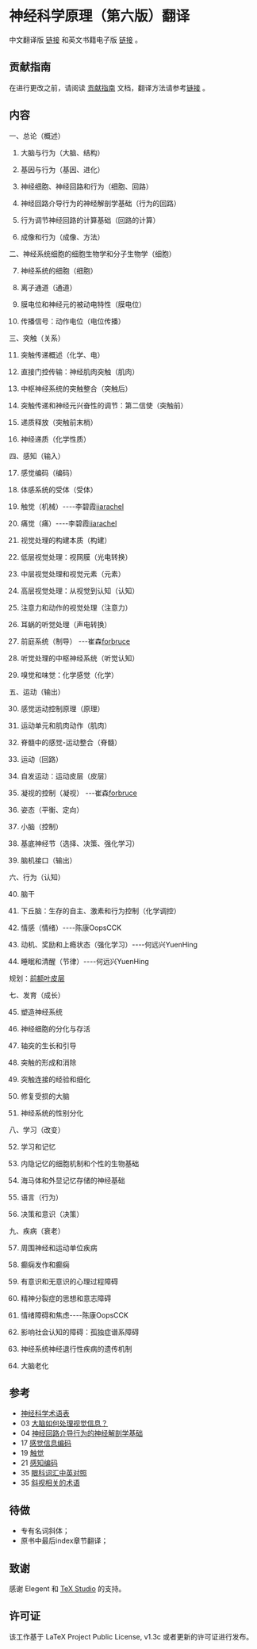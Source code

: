 

# 神经科学原理（第六版）翻译

中文翻译版 [链接](https://github.com/OpenHUTB/neuro/releases) 和英文书籍电子版 [链接](https://pan.baidu.com/s/1c0haMl287vFUA51rRusHaA?pwd=dong) 。

## 贡献指南
在进行更改之前，请阅读 [贡献指南](https://github.com/OpenHUTB/bazaar/blob/master/CONTRIBUTING.md) 文档，翻译方法请参考[链接](https://github.com/OpenHUTB/bazaar/blob/master/translation.md) 。

## 内容

一、总论（概述）

1. 大脑与行为（大脑、结构）

2. 基因与行为（基因、进化）

3. 神经细胞、神经回路和行为（细胞、回路）

4. 神经回路介导行为的神经解剖学基础（行为的回路）
 
5. 行为调节神经回路的计算基础（回路的计算）

6. 成像和行为（成像、方法）

二、神经系统细胞的细胞生物学和分子生物学（细胞）

7. 神经系统的细胞（细胞）

8. 离子通道（通道）

9. 膜电位和神经元的被动电特性（膜电位）

10. 传播信号：动作电位（电位传播）


三、突触（关系）

11. 突触传递概述（化学、电）

12. 直接门控传输：神经肌肉突触（肌肉）

13. 中枢神经系统的突触整合（突触后）

14. 突触传递和神经元兴奋性的调节：第二信使（突触前）

15. 递质释放（突触前末梢）

16. 神经递质（化学性质）


四、感知（输入）

17. 感觉编码（编码）

18. 体感系统的受体（受体）

19. 触觉（机械）----李碧霞[iiarachel](https://github.com/iiarachel) 

20. 痛觉（痛）----李碧霞[iiarachel](https://github.com/iiarachel) 

21. 视觉处理的构建本质（构建）

22. 低层视觉处理：视网膜（光电转换）

23. 中层视觉处理和视觉元素（元素）

24. 高层视觉处理：从视觉到认知（认知）

25. 注意力和动作的视觉处理（注意力）

26. 耳蜗的听觉处理（声电转换）

27. 前庭系统（制导） ---崔森[forbruce](https://github.com/forbruce)

28. 听觉处理的中枢神经系统（听觉认知）

29. 嗅觉和味觉：化学感觉（化学）


五、运动（输出）

30. 感觉运动控制原理（原理）

31. 运动单元和肌肉动作（肌肉）

32. 脊髓中的感觉-运动整合（脊髓）

33. 运动（回路）

34. 自发运动：运动皮层（皮层）

35. 凝视的控制（凝视） ---崔森[forbruce](https://github.com/forbruce)

36. 姿态（平衡、定向）

37. 小脑（控制）

38. 基底神经节（选择、决策、强化学习）

39. 脑机接口（输出）


六、行为（认知）

40. 脑干

41. 下丘脑：生存的自主、激素和行为控制（化学调控）

42. 情感（情绪）----陈康OopsCCK

43. 动机、奖励和上瘾状态（强化学习）----何远兴YuenHing

44. 睡眠和清醒（节律）----何远兴YuenHing

规划：[前额叶皮层](https://github.com/OpenHUTB/PFC)

七、发育（成长）

45. 塑造神经系统

46. 神经细胞的分化与存活

47. 轴突的生长和引导

48. 突触的形成和消除

49. 突触连接的经验和细化

50. 修复受损的大脑

51. 神经系统的性别分化


八、学习（改变）

52. 学习和记忆

53. 内隐记忆的细胞机制和个性的生物基础

54. 海马体和外显记忆存储的神经基础

55. 语言（行为）

56. 决策和意识（决策）


九、疾病（衰老）

57. 周围神经和运动单位疾病

58. 癫痫发作和癫痫

59. 有意识和无意识的心理过程障碍

60. 精神分裂症的思想和意志障碍

61. 情绪障碍和焦虑----陈康OopsCCK

62. 影响社会认知的障碍：孤独症谱系障碍

63. 神经系统神经退行性疾病的遗传机制

64. 大脑老化


## 参考
* [神经科学术语表](https://zhuanlan.zhihu.com/p/273186198?utm_id=0)
* 03 [大脑如何处理视觉信息？](https://zhuanlan.zhihu.com/p/273189834?utm_id=0)
* 04 [神经回路介导行为的神经解剖学基础](https://blog.csdn.net/qq_39318443/article/details/106892674)
* 17 [感觉信息编码](https://www.zhihu.com/people/lcp-1/following/columns)
* 19 [触觉](https://blog.csdn.net/qq_39318443/article/details/106892674)
* 21 [感知编码](https://www.dxy.cn/bbs/newweb/pc/post/40268362)
* 35 [眼科词汇中英对照](https://www.sohu.com/a/603321979_121124541)
* 35 [斜视相关的术语](https://wenku.baidu.com/view/f07cd2aebad528ea81c758f5f61fb7360b4c2b30.html) 


## 待做
* 专有名词斜体；
* 原书中最后index章节翻译；

## 致谢

感谢 Elegent 和 [TeX Studio](http://www.latexstudio.net/) 的支持。


## 许可证

该工作基于 LaTeX Project Public License, v1.3c 或者更新的许可证进行发布。


